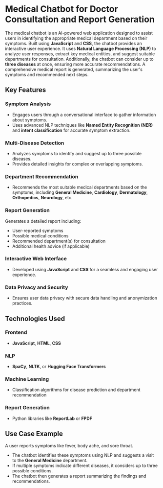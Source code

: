 # Medical Chatbot for Doctor Consultation and Report Generation

The medical chatbot is an AI-powered web application designed to assist users in identifying the appropriate medical department based on their symptoms. Built using **JavaScript** and **CSS**, the chatbot provides an interactive user experience. It uses **Natural Language Processing (NLP)** to analyze user responses, extract key medical entities, and suggest suitable departments for consultation. Additionally, the chatbot can consider up to **three diseases** at once, ensuring more accurate recommendations. A comprehensive medical report is generated, summarizing the user's symptoms and recommended next steps.

## Key Features

### Symptom Analysis
- Engages users through a conversational interface to gather information about symptoms.
- Uses advanced NLP techniques like **Named Entity Recognition (NER)** and **intent classification** for accurate symptom extraction.

### Multi-Disease Detection
- Analyzes symptoms to identify and suggest up to three possible diseases.
- Provides detailed insights for complex or overlapping symptoms.

### Department Recommendation
- Recommends the most suitable medical departments based on the symptoms, including **General Medicine**, **Cardiology**, **Dermatology**, **Orthopedics**, **Neurology**, etc.

### Report Generation
Generates a detailed report including:
- User-reported symptoms
- Possible medical conditions
- Recommended department(s) for consultation
- Additional health advice (if applicable)

### Interactive Web Interface
- Developed using **JavaScript** and **CSS** for a seamless and engaging user experience.

### Data Privacy and Security
- Ensures user data privacy with secure data handling and anonymization practices.

## Technologies Used

### Frontend
- **JavaScript**, **HTML**, **CSS**

### NLP
- **SpaCy**, **NLTK**, or **Hugging Face Transformers**

### Machine Learning
- Classification algorithms for disease prediction and department recommendation

### Report Generation
- Python libraries like **ReportLab** or **FPDF**

## Use Case Example

A user reports symptoms like fever, body ache, and sore throat.

- The chatbot identifies these symptoms using NLP and suggests a visit to the **General Medicine** department.
- If multiple symptoms indicate different diseases, it considers up to three possible conditions.
- The chatbot then generates a report summarizing the findings and recommendations.
